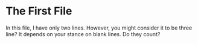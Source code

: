 # The First File

In this file, I have only two lines. However, you might consider it to be three line? It depends on your stance on blank lines. Do they count?
